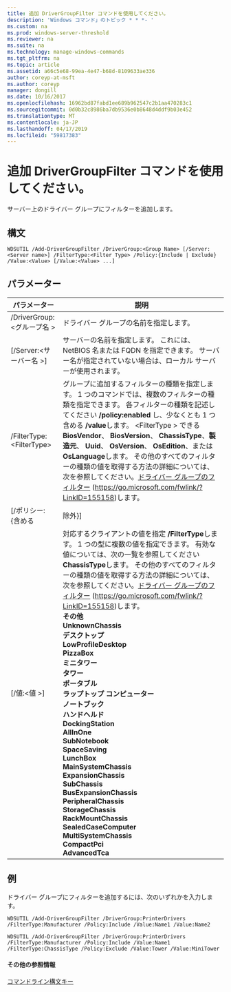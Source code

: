 ```yaml
---
title: 追加 DriverGroupFilter コマンドを使用してください。
description: 'Windows コマンド」のトピック * * *- '
ms.custom: na
ms.prod: windows-server-threshold
ms.reviewer: na
ms.suite: na
ms.technology: manage-windows-commands
ms.tgt_pltfrm: na
ms.topic: article
ms.assetid: a66c5e68-99ea-4e47-b68d-8109633ae336
author: coreyp-at-msft
ms.author: coreyp
manager: dongill
ms.date: 10/16/2017
ms.openlocfilehash: 16962bd87fabd1ee689b962547c2b1aa470283c1
ms.sourcegitcommit: 0d0b32c8986ba7db9536e0b8648d4ddf9b03e452
ms.translationtype: MT
ms.contentlocale: ja-JP
ms.lasthandoff: 04/17/2019
ms.locfileid: "59817383"
---
```

# <a name="using-the-add-drivergroupfilter-command"></a>追加 DriverGroupFilter コマンドを使用してください。



サーバー上のドライバー グループにフィルターを追加します。

## <a name="syntax"></a>構文

```
WDSUTIL /Add-DriverGroupFilter /DriverGroup:<Group Name> [/Server:<Server name>] /FilterType:<Filter Type> /Policy:{Include | Exclude} /Value:<Value> [/Value:<Value> ...]
```

## <a name="parameters"></a>パラメーター

|パラメーター|説明|
|---------|-----------|
|/DriverGroup:\<グループ名 >|ドライバー グループの名前を指定します。|
|[/Server:\<サーバー名 >]|サーバーの名前を指定します。 これには、NetBIOS 名または FQDN を指定できます。 サーバー名が指定されていない場合は、ローカル サーバーが使用されます。|
|/FilterType:\<FilterType>|グループに追加するフィルターの種類を指定します。 1 つのコマンドでは、複数のフィルターの種類を指定できます。 各フィルターの種類を記述してください **/policy:enabled** し、少なくとも 1 つ含める **/value**します。 \<FilterType > できる**BiosVendor**、 **BiosVersion**、 **ChassisType**、**製造元**、 **Uuid**、 **OsVersion**、 **OsEdition**、または**OsLanguage**します。 その他のすべてのフィルターの種類の値を取得する方法の詳細については、次を参照してください。[ドライバー グループのフィルター](https://go.microsoft.com/fwlink/?LinkID=155158) (https://go.microsoft.com/fwlink/?LinkID=155158)します。|
|[/ポリシー: {含める | 除外}]|場合 **/policy:enabled** に設定されている **Include**, 、フィルターに一致するクライアント コンピューターがこのグループのドライバーをインストールを許可します。 場合 **/policy:enabled** に設定されている **除外**, 、フィルターに一致するクライアント コンピューターがこのグループのドライバーをインストールする許可されていません。|
|[/値:\<値 >]|対応するクライアントの値を指定 **/FilterType**します。 1 つの型に複数の値を指定できます。 有効な値については、次の一覧を参照してください **ChassisType**します。 その他のすべてのフィルターの種類の値を取得する方法の詳細については、次を参照してください。[ドライバー グループのフィルター](https://go.microsoft.com/fwlink/?LinkID=155158) (https://go.microsoft.com/fwlink/?LinkID=155158)します。</br>**その他**</br>**UnknownChassis**</br>**デスクトップ**</br>**LowProfileDesktop**</br>**PizzaBox**</br>**ミニタワー**</br>**タワー**</br>**ポータブル**</br>**ラップトップ コンピューター**</br>**ノートブック**</br>**ハンドヘルド**</br>**DockingStation**</br>**AllInOne**</br>**SubNotebook**</br>**SpaceSaving**</br>**LunchBox**</br>**MainSystemChassis**</br>**ExpansionChassis**</br>**SubChassis**</br>**BusExpansionChassis**</br>**PeripheralChassis**</br>**StorageChassis**</br>**RackMountChassis**</br>**SealedCaseComputer**</br>**MultiSystemChassis**</br>**CompactPci**</br>**AdvancedTca**|

## <a name="BKMK_examples"></a>例

ドライバー グループにフィルターを追加するには、次のいずれかを入力します。
```
WDSUTIL /Add-DriverGroupFilter /DriverGroup:PrinterDrivers /FilterType:Manufacturer /Policy:Include /Value:Name1 /Value:Name2
```
```
WDSUTIL /Add-DriverGroupFilter /DriverGroup:PrinterDrivers /FilterType:Manufacturer /Policy:Include /Value:Name1 /FilterType:ChassisType /Policy:Exclude /Value:Tower /Value:MiniTower
```

#### <a name="additional-references"></a>その他の参照情報

[コマンドライン構文キー](command-line-syntax-key.md)

